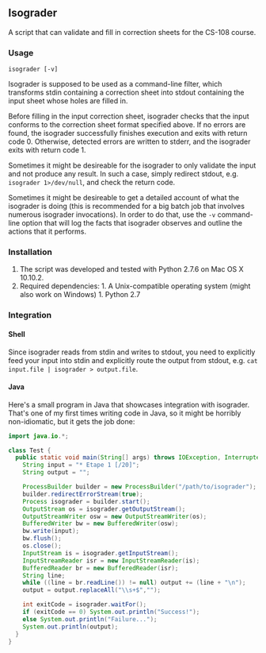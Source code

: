 ## Isograder

A script that can validate and fill in correction sheets for the CS-108 course.

### Usage

```
isograder [-v]
```

Isograder is supposed to be used as a command-line filter, which
transforms stdin containing a correction sheet
into stdout containing the input sheet whose holes are filled in.

Before filling in the input correction sheet, isograder checks that the input
conforms to the correction sheet format specified above.
If no errors are found, the isograder successfully finishes execution and exits with return code 0.
Otherwise, detected errors are written to stderr, and the isograder exits with return code 1.

Sometimes it might be desireable for the isograder to only validate the input and not produce any result.
In such a case, simply redirect stdout, e.g. `isograder 1>/dev/null`, and check the return code.

Sometimes it might be desireable to get a detailed account of what the isograder is doing (this is recommended
for a big batch job that involves numerous isograder invocations). In order to do that, use the `-v` command-line option
that will log the facts that isograder observes and outline the actions that it performs.

### Installation

  1. The script was developed and tested with Python 2.7.6 on Mac OS X 10.10.2.
  1. Required dependencies:
    1. A Unix-compatible operating system (might also work on Windows)
    1. Python 2.7

### Integration

#### Shell

Since isograder reads from stdin and writes to stdout, you need to explicitly feed your input into stdin
and explicitly route the output from stdout, e.g. `cat input.file | isograder > output.file`.

#### Java

Here's a small program in Java that showcases integration with isograder.
That's one of my first times writing code in Java, so it might be horribly non-idiomatic, but it gets the job done:

```java
import java.io.*;

class Test {
  public static void main(String[] args) throws IOException, InterruptedException {
    String input = "* Etape 1 [/20]";
    String output = "";

    ProcessBuilder builder = new ProcessBuilder("/path/to/isograder");
    builder.redirectErrorStream(true);
    Process isograder = builder.start();
    OutputStream os = isograder.getOutputStream();
    OutputStreamWriter osw = new OutputStreamWriter(os);
    BufferedWriter bw = new BufferedWriter(osw);
    bw.write(input);
    bw.flush();
    os.close();
    InputStream is = isograder.getInputStream();
    InputStreamReader isr = new InputStreamReader(is);
    BufferedReader br = new BufferedReader(isr);
    String line;
    while ((line = br.readLine()) != null) output += (line + "\n");
    output = output.replaceAll("\\s+$","");

    int exitCode = isograder.waitFor();
    if (exitCode == 0) System.out.println("Success!");
    else System.out.println("Failure...");
    System.out.println(output);
  }
}
```
